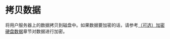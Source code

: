 # 拷贝数据<a name="ZH-CN_TOPIC_0098442992"></a>

将用户服务器上的数据拷贝到磁盘中。如果数据要加密的话，请参考[（可选）加密硬盘数据](（可选）加密硬盘数据.md)章节对数据进行加密。

